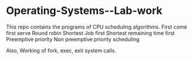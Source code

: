 # Operating-Systems--Lab-work

This repo contains the programs of CPU scheduling algorithms.
First come first serve
Round robin
Shortest Job first
Shortest remaining time first
Preemptive priority
Non preemptive priority scheduling

Also, Working of fork, exec, exit system calls. 

